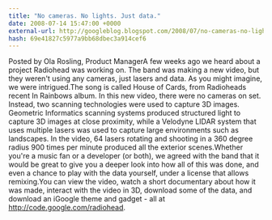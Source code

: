 ```yaml
---
title: "No cameras. No lights. Just data."
date: 2008-07-14 15:47:00 +0000
external-url: http://googleblog.blogspot.com/2008/07/no-cameras-no-lights-just-data.html
hash: 69e41827c5977a9bb68dbec3a914cef6
---
```


Posted by Ola Rosling, Product ManagerA few weeks ago we heard about a project Radiohead was working on. The band was making a new video, but they weren't using any cameras, just lasers and data. As you might imagine, we were intrigued.The song is called House of Cards, from Radioheads recent In Rainbows album.  In this new video, there were no cameras on set. Instead, two scanning technologies were used to capture 3D images.  Geometric Informatics scanning systems produced structured light to capture 3D images at close proximity, while a Velodyne LIDAR system that uses multiple lasers was used to capture large environments such as landscapes. In the video, 64 lasers rotating and shooting in a 360 degree radius 900 times per minute produced all the exterior scenes.Whether you're a music fan or a developer (or both), we agreed with the band that it would be great to give you a deeper look into how all of this was done, and even a chance to play with the data yourself, under a license that allows remixing.You can view the video, watch a short documentary about how it was made, interact with the video in 3D, download some of the data, and download an iGoogle theme and gadget - all at http://code.google.com/radiohead.
